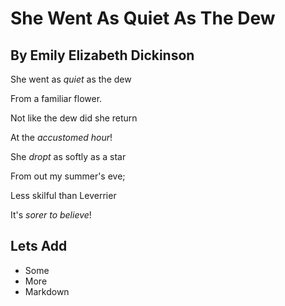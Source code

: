 # She Went As Quiet As The Dew

## By Emily Elizabeth Dickinson

She went as _quiet_ as the dew

From a familiar flower.

Not like the dew did she return

At the _accustomed hour_!

She _dropt_ as softly as a star

From out my summer's eve;

Less skilful than Leverrier

It's _sorer to believe_!

## Lets Add

- Some
- More
- Markdown